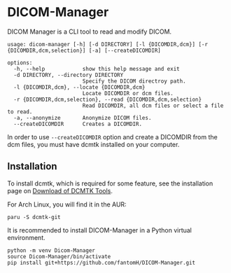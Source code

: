 # DICOM-Manager
DICOM Manager is a CLI tool to read and modify DICOM.

```
usage: dicom-manager [-h] [-d DIRECTORY] [-l {DICOMDIR,dcm}] [-r {DICOMDIR,dcm,selection}] [-a] [--createDICOMDIR]

options:
  -h, --help            show this help message and exit
  -d DIRECTORY, --directory DIRECTORY
                        Specify the DICOM directroy path.
  -l {DICOMDIR,dcm}, --locate {DICOMDIR,dcm}
                        Locate DICOMDIR or dcm files.
  -r {DICOMDIR,dcm,selection}, --read {DICOMDIR,dcm,selection}
                        Read DICOMDIR, all dcm files or select a file to read.
  -a, --anonymize       Anonymize DICOM files.
  --createDICOMDIR      Creates a DICOMDIR.
```

In order to use `--createDICOMDIR` option and create a DICOMDIR from the dcm files, you must have dcmtk installed on your computer.

## Installation

To install dcmtk, which is required for some feature, see the installation page on [Download of DCMTK Tools](https://dcmtk.org/en/dcmtk/dcmtk-tools/).

For Arch Linux, you will find it in the AUR:

```
paru -S dcmtk-git
```

It is recommended to install DICOM-Manager in a Python virtual environment.

```
python -m venv Dicom-Manager
source Dicom-Manager/bin/activate
pip install git+https://github.com/fantomH/DICOM-Manager.git
```
